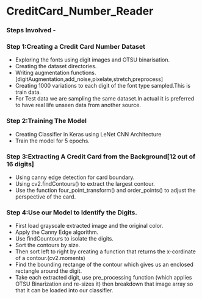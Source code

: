# CreditCard_Number_Reader
### Steps Involved -
### Step 1:Creating a Credit Card Number Dataset
- Exploring the fonts using digit images and OTSU binarisation.
- Creating the dataset directories.
- Writing augmentation functions.[digitAugmentation,add_noise,pixelate,stretch,preprocess]
- Creating 1000 variations to each digit of the font type sampled.This is train data.
- For Test data we are sampling the same dataset.In actual it is preferred to have real life unseen data from another source.
### Step 2:Training The Model
- Creating Classifier in Keras using LeNet CNN Architecture
- Train the model for 5 epochs.
### Step 3:Extracting A Credit Card from the Background[12 out of 16 digits]
- Using canny edge detection for card boundary.
- Using cv2.findContours() to extract the largest contour.
- Use the function four_point_transform() and order_points() to adjust the perspective of the card.
### Step 4:Use our Model to Identify the Digits.
- First load grayscale extracted image and the original color.
- Apply the Canny Edge algorithm.
- Use findCountours to isolate the digits.
- Sort the contours by size.
- Then sort left to right by creating a function that returns the x-cordinate of a contour.(cv2.moments)
- Find the bounding rectange of the contour which gives us an enclosed rectangle around the digit. 
- Take each extracted digit, use pre_processing function (which applies OTSU Binarization and re-sizes it) then breakdown that image array so that it can be loaded into our classifier.
